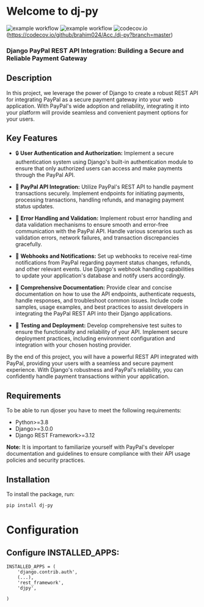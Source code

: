 # Welcome to dj-py
![example workflow](https://github.com/brahim024/dj-py/actions/workflows/lint.yml/badge.svg)
![example workflow](https://github.com/brahim024/dj-py/actions/workflows/tests.yml/badge.svg)
![codecov.io](https://codecov.io/github/brahim024/Acc.>/dj-py/coverage.svg?branch=master)
(https://codecov.io/github/brahim024/Acc./dj-py?branch=master)

### Django PayPal REST API Integration: Building a Secure and Reliable Payment Gateway

## Description

In this project, we leverage the power of Django to create a robust REST API for integrating PayPal as a secure payment gateway into your web application. With PayPal's wide adoption and reliability, integrating it into your platform will provide seamless and convenient payment options for your users.

## Key Features

- 🔒 **User Authentication and Authorization:** Implement a secure authentication system using Django's built-in authentication module to ensure that only authorized users can access and make payments through the PayPal API.

- 🔗 **PayPal API Integration:** Utilize PayPal's REST API to handle payment transactions securely. Implement endpoints for initiating payments, processing transactions, handling refunds, and managing payment status updates.

- 🔨 **Error Handling and Validation:** Implement robust error handling and data validation mechanisms to ensure smooth and error-free communication with the PayPal API. Handle various scenarios such as validation errors, network failures, and transaction discrepancies gracefully.

- 🔔 **Webhooks and Notifications:** Set up webhooks to receive real-time notifications from PayPal regarding payment status changes, refunds, and other relevant events. Use Django's webhook handling capabilities to update your application's database and notify users accordingly.

- 📓 **Comprehensive Documentation:** Provide clear and concise documentation on how to use the API endpoints, authenticate requests, handle responses, and troubleshoot common issues. Include code samples, usage examples, and best practices to assist developers in integrating the PayPal REST API into their Django applications.

- 🧪 **Testing and Deployment:** Develop comprehensive test suites to ensure the functionality and reliability of your API. Implement secure deployment practices, including environment configuration and integration with your chosen hosting provider.

By the end of this project, you will have a powerful REST API integrated with PayPal, providing your users with a seamless and secure payment experience. With Django's robustness and PayPal's reliability, you can confidently handle payment transactions within your application.

## Requirements
To be able to run djoser you have to meet the following requirements:

* Python>=3.8
* Django>=3.0.0
* Django REST Framework>=3.12

**Note:** It is important to familiarize yourself with PayPal's developer documentation and guidelines to ensure compliance with their API usage policies and security practices.

## Installation

To install the package, run:

```bash
pip install dj-py
```

# Configuration
## Configure INSTALLED_APPS:

```
INSTALLED_APPS = (
    'django.contrib.auth',
    (...),
    'rest_framework',
    'djpy',
    
)
```

